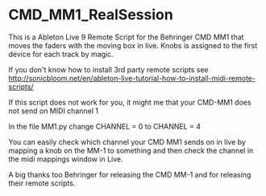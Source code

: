CMD_MM1_RealSession
===================

This is a Ableton Live 9 Remote Script for the Behringer CMD MM1 that moves the faders with the moving box in live.
Knobs is assigned to the first device for each track by magic.

If you don't know how to install 3rd party remote scripts see
http://sonicbloom.net/en/ableton-live-tutorial-how-to-install-midi-remote-scripts/

If this script does not work for you, it might me that your CMD-MM1 does not send on MIDI channel 1

In the file MM1.py change CHANNEL = 0 to CHANNEL = 4

You can easily check which channel your CMD MM1 sends on in live by mapping a knob on the MM-1 to something and then check the channel in the midi mappings window in Live.

A big thanks too Behringer for releasing the CMD MM-1 and for releasing their remote scripts.
